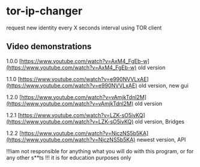 # tor-ip-changer
request new identity every X seconds interval using TOR client

## Video demonstrations
1.0.0
[https://www.youtube.com/watch?v=AxM4_FgEb-w](https://www.youtube.com/watch?v=AxM4_FgEb-w) old version

1.1.0
[https://www.youtube.com/watch?v=e990NVVLxAE](https://www.youtube.com/watch?v=e990NVVLxAE) old version, new gui

1.2.0
[https://www.youtube.com/watch?v=vAmjkTdnl2M](https://www.youtube.com/watch?v=vAmjkTdnl2M) old version

1.2.1
[https://www.youtube.com/watch?v=LZK-sO5ivKQ](https://www.youtube.com/watch?v=LZK-sO5ivKQ) old version, Bridges

1.2.2
[https://www.youtube.com/watch?v=NjczNS5b5KA](https://www.youtube.com/watch?v=NjczNS5b5KA) newest version, API

!!!iam not responsible for anything what you will do with this program, or for any other s**ts !!!
it is for education purposes only
